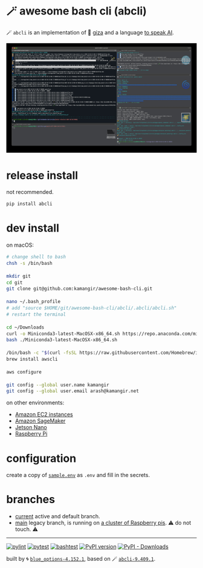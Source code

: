 # 🪄 awesome bash cli (abcli)

🪄 `abcli` is an implementation of 🔻 [giza](https://github.com/kamangir/giza) and a language [to speak AI](https://github.com/kamangir/kamangir).

![image](https://github.com/kamangir/assets/blob/main/awesome-bash-cli/marquee-2024-10-26.jpg?raw=true)

# release install

not recommended.

```bash
pip install abcli
```

# dev install

on macOS:

```bash
# change shell to bash
chsh -s /bin/bash

mkdir git
cd git
git clone git@github.com:kamangir/awesome-bash-cli.git

nano ~/.bash_profile
# add "source $HOME/git/awesome-bash-cli/abcli/.abcli/abcli.sh"
# restart the terminal

cd ~/Downloads
curl -o Miniconda3-latest-MacOSX-x86_64.sh https://repo.anaconda.com/miniconda/Miniconda3-latest-MacOSX-x86_64.sh
bash ./Miniconda3-latest-MacOSX-x86_64.sh

/bin/bash -c "$(curl -fsSL https://raw.githubusercontent.com/Homebrew/install/HEAD/install.sh)"
brew install awscli

aws configure

git config --global user.name kamangir
git config --global user.email arash@kamangir.net
```

on other environments:

- [Amazon EC2 instances](https://github.com/kamangir/awesome-bash-cli/wiki/ec2)
- [Amazon SageMaker](https://github.com/kamangir/notebooks-and-scripts/blob/main/SageMaker.md)
- [Jetson Nano](https://github.com/kamangir/awesome-bash-cli/wiki/Jetson-Nano)
- [Raspberry Pi](https://github.com/kamangir/awesome-bash-cli/wiki/Raspberry-Pi)

# configuration

create a copy of [`sample.env`](./abcli/sample.env) as `.env` and fill in the secrets.

# branches

- [current](.) active and default branch.
- [main](https://github.com/kamangir/awesome-bash-cli/tree/main) legacy branch, is running on [a cluster of Raspberry pis](https://github.com/kamangir/blue-bracket). ⚠️ do not touch. ⚠️

---



[![pylint](https://github.com/kamangir/awesome-bash-cli/actions/workflows/pylint.yml/badge.svg)](https://github.com/kamangir/awesome-bash-cli/actions/workflows/pylint.yml) [![pytest](https://github.com/kamangir/awesome-bash-cli/actions/workflows/pytest.yml/badge.svg)](https://github.com/kamangir/awesome-bash-cli/actions/workflows/pytest.yml) [![bashtest](https://github.com/kamangir/awesome-bash-cli/actions/workflows/bashtest.yml/badge.svg)](https://github.com/kamangir/awesome-bash-cli/actions/workflows/bashtest.yml) [![PyPI version](https://img.shields.io/pypi/v/abcli.svg)](https://pypi.org/project/abcli/) [![PyPI - Downloads](https://img.shields.io/pypi/dd/abcli)](https://pypistats.org/packages/abcli)

built by 🌀 [`blue_options-4.152.1`](https://github.com/kamangir/awesome-bash-cli), based on 🪄 [`abcli-9.409.1`](https://github.com/kamangir/awesome-bash-cli).
